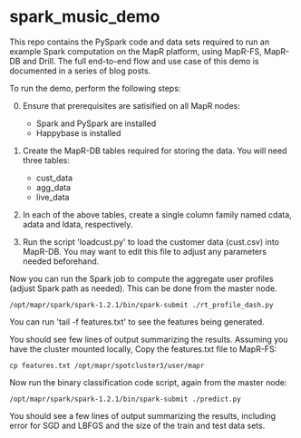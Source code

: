 # spark_music_demo
This repo contains the PySpark code and data sets required to run an example Spark computation on the MapR platform, using MapR-FS, MapR-DB and Drill.  The full end-to-end flow and use case of this demo is documented in a series of blog posts.

To run the demo, perform the following steps:

0) Ensure that prerequisites are satisified on all MapR nodes:
    - Spark and PySpark are installed
    - Happybase is installed

1) Create the MapR-DB tables required for storing the data.  You will need three tables:
    - cust_data
    - agg_data
    - live_data

2) In each of the above tables, create a single column family named cdata, adata and ldata, respectively.

3) Run the script 'loadcust.py' to load the customer data (cust.csv) into MapR-DB.  You may want to edit this file to adjust any parameters needed beforehand.

Now you can run the Spark job to compute the aggregate user profiles (adjust Spark path as needed).  This can be done from the master node.

```
/opt/mapr/spark/spark-1.2.1/bin/spark-submit ./rt_profile_dash.py 
```

You can run 'tail -f features.txt' to see the features being generated.

You should see few lines of output summarizing the results.  Assuming you have the cluster mounted locally, Copy the features.txt file to MapR-FS:

```
cp features.txt /opt/mapr/spotcluster3/user/mapr
```

Now run the binary classification code script, again from the master node:

```
/opt/mapr/spark/spark-1.2.1/bin/spark-submit ./predict.py
```

You should see a few lines of output summarizing the results, including error for SGD and LBFGS and the size of the train and test data sets.
